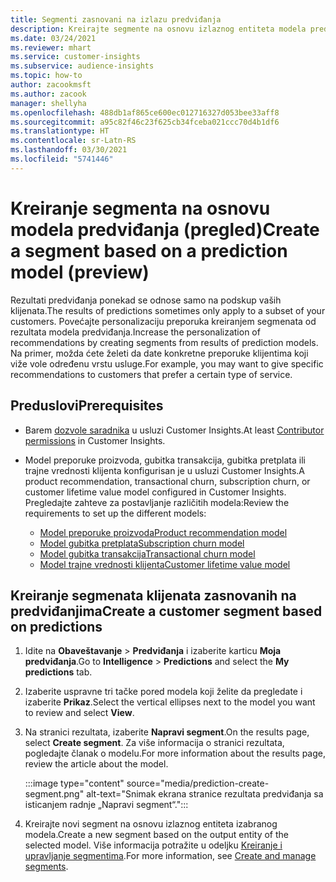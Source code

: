 ```yaml
---
title: Segmenti zasnovani na izlazu predviđanja
description: Kreirajte segmente na osnovu izlaznog entiteta modela predviđanja.
ms.date: 03/24/2021
ms.reviewer: mhart
ms.service: customer-insights
ms.subservice: audience-insights
ms.topic: how-to
author: zacookmsft
ms.author: zacook
manager: shellyha
ms.openlocfilehash: 488db1af865ce600ec012716327d053bee33aff8
ms.sourcegitcommit: a95c82f46c23f625cb34fceba021ccc70d4b1df6
ms.translationtype: HT
ms.contentlocale: sr-Latn-RS
ms.lasthandoff: 03/30/2021
ms.locfileid: "5741446"
---
```

# <a name="create-a-segment-based-on-a-prediction-model-preview"></a><span data-ttu-id="fcd6c-103">Kreiranje segmenta na osnovu modela predviđanja (pregled)</span><span class="sxs-lookup"><span data-stu-id="fcd6c-103">Create a segment based on a prediction model (preview)</span></span>

<span data-ttu-id="fcd6c-104">Rezultati predviđanja ponekad se odnose samo na podskup vaših klijenata.</span><span class="sxs-lookup"><span data-stu-id="fcd6c-104">The results of predictions sometimes only apply to a subset of your customers.</span></span> <span data-ttu-id="fcd6c-105">Povećajte personalizaciju preporuka kreiranjem segmenata od rezultata modela predviđanja.</span><span class="sxs-lookup"><span data-stu-id="fcd6c-105">Increase the personalization of recommendations by creating segments from results of prediction models.</span></span> <span data-ttu-id="fcd6c-106">Na primer, možda ćete želeti da date konkretne preporuke klijentima koji viže vole određenu vrstu usluge.</span><span class="sxs-lookup"><span data-stu-id="fcd6c-106">For example, you may want to give specific recommendations to customers that prefer a certain type of service.</span></span> 

## <a name="prerequisites"></a><span data-ttu-id="fcd6c-107">Preduslovi</span><span class="sxs-lookup"><span data-stu-id="fcd6c-107">Prerequisites</span></span>

- <span data-ttu-id="fcd6c-108">Barem [dozvole saradnika](permissions.md) u usluzi Customer Insights.</span><span class="sxs-lookup"><span data-stu-id="fcd6c-108">At least [Contributor permissions](permissions.md) in Customer Insights.</span></span>

- <span data-ttu-id="fcd6c-109">Model preporuke proizvoda, gubitka transakcija, gubitka pretplata ili trajne vrednosti klijenta konfigurisan je u usluzi Customer Insights.</span><span class="sxs-lookup"><span data-stu-id="fcd6c-109">A product recommendation, transactional churn, subscription churn, or customer lifetime value model configured in Customer Insights.</span></span> <span data-ttu-id="fcd6c-110">Pregledajte zahteve za postavljanje različitih modela:</span><span class="sxs-lookup"><span data-stu-id="fcd6c-110">Review the requirements to set up the different models:</span></span>

  - [<span data-ttu-id="fcd6c-111">Model preporuke proizvoda</span><span class="sxs-lookup"><span data-stu-id="fcd6c-111">Product recommendation model</span></span>](predict-product-recommendation.md)
  - [<span data-ttu-id="fcd6c-112">Model gubitka pretplata</span><span class="sxs-lookup"><span data-stu-id="fcd6c-112">Subscription churn model</span></span>](predict-subscription-churn.md)
  - [<span data-ttu-id="fcd6c-113">Model gubitka transakcija</span><span class="sxs-lookup"><span data-stu-id="fcd6c-113">Transactional churn model</span></span>](predict-transactional-churn.md)
  - [<span data-ttu-id="fcd6c-114">Model trajne vrednosti klijenta</span><span class="sxs-lookup"><span data-stu-id="fcd6c-114">Customer lifetime value model</span></span>](predict-customer-lifetime-value.md)

## <a name="create-a-customer-segment-based-on-predictions"></a><span data-ttu-id="fcd6c-115">Kreiranje segmenata klijenata zasnovanih na predviđanjima</span><span class="sxs-lookup"><span data-stu-id="fcd6c-115">Create a customer segment based on predictions</span></span>

1. <span data-ttu-id="fcd6c-116">Idite na **Obaveštavanje** > **Predviđanja** i izaberite karticu **Moja predviđanja**.</span><span class="sxs-lookup"><span data-stu-id="fcd6c-116">Go to **Intelligence** > **Predictions** and select the **My predictions** tab.</span></span>

1. <span data-ttu-id="fcd6c-117">Izaberite uspravne tri tačke pored modela koji želite da pregledate i izaberite **Prikaz**.</span><span class="sxs-lookup"><span data-stu-id="fcd6c-117">Select the vertical ellipses next to the model you want to review and select **View**.</span></span>

1. <span data-ttu-id="fcd6c-118">Na stranici rezultata, izaberite **Napravi segment**.</span><span class="sxs-lookup"><span data-stu-id="fcd6c-118">On the results page, select **Create segment**.</span></span> <span data-ttu-id="fcd6c-119">Za više informacija o stranici rezultata, pogledajte članak o modelu.</span><span class="sxs-lookup"><span data-stu-id="fcd6c-119">For more information about the results page, review the article about the model.</span></span>

   :::image type="content" source="media/prediction-create-segment.png" alt-text="Snimak ekrana stranice rezultata predviđanja sa isticanjem radnje „Napravi segment“.":::

1. <span data-ttu-id="fcd6c-121">Kreirajte novi segment na osnovu izlaznog entiteta izabranog modela.</span><span class="sxs-lookup"><span data-stu-id="fcd6c-121">Create a new segment based on the output entity of the selected model.</span></span> <span data-ttu-id="fcd6c-122">Više informacija potražite u odeljku [Kreiranje i upravljanje segmentima](segments.md).</span><span class="sxs-lookup"><span data-stu-id="fcd6c-122">For more information, see [Create and manage segments](segments.md).</span></span>